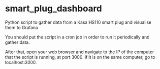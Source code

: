 # smart_plug_dashboard
Python script to gather data from a Kasa HS110 smart plug and visualise them to Grafana


You should put the script in a cron job in order to run it periodically and gather data.

After that, open your web browser and navigate to the IP of the computer that the script is running, at port 3000.
if it is on the same computer, go to localhost:3000.
